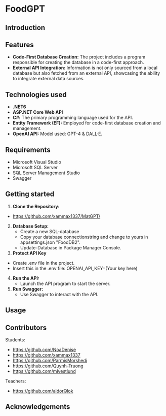 # FoodGPT
## Introduction
## Features
* **Code-First Database Creation:** The project includes a program responsible for creating the database in a code-first approach.
* **External API Integration:** Information is not only sourced from a local database but also fetched from an external API, showcasing the ability to integrate external data sources.
## Technologies used
* **.NET6**
* **ASP.NET Core Web API**
* **C#:** The primary programming language used for the API.
* **Entity Framework (EF):** Employed for code-first database creation and management.
* **OpenAI API:** Model used: GPT-4 & DALL·E.
## Requirements
* Microsoft Visual Studio
* Microsoft SQL Server
* SQL Server Management Studio
* Swagger
## Getting started
1. **Clone the Repository:**
  * https://github.com/xammax1337/MatGPT/
2. **Database Setup:**
	* Create a new SQL-database
	* Copy your database connectionstring and change to yours in appsettings.json "FoodDB2".
	* Update-Database in Package Manager Console.
3. **Protect API Key**
  * Create .env file in the project.
  * Insert this in the .env file: OPENAI_API_KEY=(Your key here)
4. **Run the API:**
	* Launch the API program to start the server.
5. **Run Swagger:** 
	* Use Swagger to interact with the API.
## Usage
## Contributors
Students:
* https://github.com/NoaDenise
* https://github.com/xammax1337
* https://github.com/ParmisMorshedi
* https://github.com/Quynh-Truong
* https://github.com/mlvestlund

Teachers:
* https://github.com/aldorQlok

## Acknowledgements
